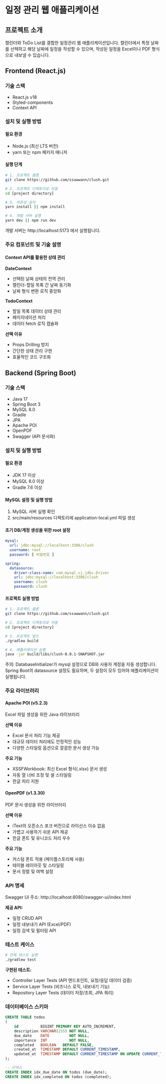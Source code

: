 # 일정 관리 웹 애플리케이션

## 프로젝트 소개

캘린더와 ToDo List를 결합한 일정관리 웹 애플리케이션입니다. 캘린더에서 특정 날짜를 선택하고 해당 날짜에 일정을 작성할 수 있으며, 작성된 일정을 Excel이나 PDF 형식으로 내보낼 수 있습니다.

## Frontend (React.js)

### 기술 스택

- React.js v18
- Styled-components
- Context API

### 설치 및 실행 방법

#### 필요 환경

- Node.js (최신 LTS 버전)
- yarn 또는 npm 패키지 매니저

#### 실행 단계

```bash
# 1. 프로젝트 클론
git clone https://github.com/ssuwwann/clush.git

# 2. 프로젝트 디렉토리로 이동
cd [project directory]

# 3. 의존성 설치
yarn install || npm install

# 4. 개발 서버 실행
yarn dev || npm run dev
```

개발 서버는 http://localhost:5173 에서 실행됩니다.

### 주요 컴포넌트 및 기술 설명

#### Context API를 활용한 상태 관리

**DateContext**

- 선택된 날짜 상태의 전역 관리
- 캘린더-할일 목록 간 날짜 동기화
- 날짜 형식 변환 로직 중앙화

**TodoContext**

- 할일 목록 데이터 상태 관리
- 페이지네이션 처리
- 데이터 fetch 로직 캡슐화

**선택 이유**

- Props Drilling 방지
- 간단한 상태 관리 구현
- 효율적인 코드 구조화

## Backend (Spring Boot)

### 기술 스택

- Java 17
- Spring Boot 3
- MySQL 8.0
- Gradle
- JPA
- Apache POI
- OpenPDF
- Swagger (API 문서화)

### 설치 및 실행 방법

#### 필요 환경

- JDK 17 이상
- MySQL 8.0 이상
- Gradle 7.6 이상

#### MySQL 설정 및 실행 방법

1. MySQL 서버 실행 확인
2. src/main/resources 디렉토리에 application-local.yml 파일 생성

#### 초기 DB/계정 생성을 위한 root 설정

```yml
mysql:
  url: jdbc:mysql://localhost:3306/clush
  username: root
  password: [ 비밀번호 ]

spring:
  datasource:
    driver-class-name: com.mysql.cj.jdbc.Driver
    url: jdbc:mysql://localhost:3306/clush
    username: clush
    password: clush
```

#### 프로젝트 실행 방법

```bash
# 1. 프로젝트 클론
git clone https://github.com/ssuwwann/clush.git

# 2. 프로젝트 디렉토리로 이동
cd [project directory]

# 3. 프로젝트 빌드
./gradlew build

# 4. 애플리케이션 실행
java -jar build/libs/clush-0.0.1-SNAPSHOT.jar
```

주의: DatabaseInitializer가 mysql 설정으로 DB와 사용자 계정을 자동 생성합니다. Spring Boot의 datasource 설정도 필요하며, 두 설정이 모두 있어야 애플리케이션이 실행됩니다.

### 주요 라이브러리

#### Apache POI (v5.2.3)

Excel 파일 생성을 위한 Java 라이브러리

**선택 이유**

- Excel 문서 처리 기능 제공
- 대규모 데이터 처리에도 안정적인 성능
- 다양한 스타일링 옵션으로 깔끔한 문서 생성 가능

**주요 기능**

- XSSFWorkbook: 최신 Excel 형식(.xlsx) 문서 생성
- 자동 열 너비 조정 및 셀 스타일링
- 한글 처리 지원

#### OpenPDF (v1.3.30)

PDF 문서 생성을 위한 라이브러리

**선택 이유**

- iText의 오픈소스 포크 버전으로 라이선스 이슈 없음
- 가볍고 사용하기 쉬운 API 제공
- 한글 폰트 및 유니코드 처리 우수

**주요 기능**

- 커스텀 폰트 적용 (메이플스토리체 사용)
- 테이블 레이아웃 및 스타일링
- 문서 정렬 및 여백 설정

### API 명세

Swagger UI 주소: http://localhost:8080/swagger-ui/index.html

**제공 API:**

- 일정 CRUD API
- 일정 내보내기 API (Excel/PDF)
- 일정 검색 및 필터링 API

### 테스트 케이스

```bash
# 전체 테스트 실행
./gradlew test
```

**구현된 테스트:**

- Controller Layer Tests (API 엔드포인트, 요청/응답 데이터 검증)
- Service Layer Tests (비즈니스 로직, 내보내기 기능)
- Repository Layer Tests (데이터 저장/조회, JPA 쿼리)

### 데이터베이스 스키마

```sql
CREATE TABLE todos
(
    id          BIGINT PRIMARY KEY AUTO_INCREMENT,
    description VARCHAR(255) NOT NULL,
    due_date    DATE         NOT NULL,
    importance  INT          NOT NULL,
    completed   BOOLEAN   DEFAULT FALSE,
    created_at  TIMESTAMP DEFAULT CURRENT_TIMESTAMP,
    updated_at  TIMESTAMP DEFAULT CURRENT_TIMESTAMP ON UPDATE CURRENT_TIMESTAMP
);

-- 인덱스
CREATE INDEX idx_due_date ON todos (due_date);
CREATE INDEX idx_completed ON todos (completed);
```
